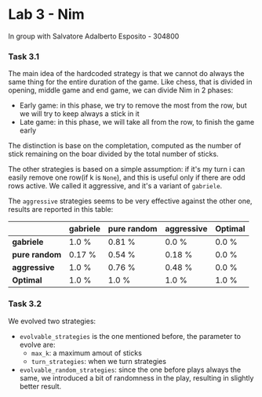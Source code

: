 # Lab 3 - Nim

In group with Salvatore Adalberto Esposito - 304800

### Task 3.1

The main idea of the hardcoded strategy is that we cannot do always the same thing for the entire duration of the game. Like chess, that is divided in opening, middle game and end game, we can divide Nim in 2 phases:

- Early game: in this phase, we try to remove the most from the row, but we will try to keep always a stick in it
- Late game: in this phase, we will take all from the row, to finish the game early

The distinction is base on the completation, computed as the number of stick remaining on the boar divided by the total number of sticks.

The other strategies is based on a simple assumption: if it's my turn i can easily remove one row(if k is `None`), and this is useful only if there are odd rows active. We called it aggressive, and it's a variant of `gabriele`.

The `aggressive` strategies seems to be very effective against the other one, results are reported in this table:

|                 | gabriele | pure random | aggressive | Optimal |
| --------------- | -------- | ----------- | ---------- | ------- |
| **gabriele**    | 1.0 %    | 0.81 %      | 0.0 %      | 0.0 %   |
| **pure random** | 0.17 %   | 0.54 %      | 0.18 %     | 0.0 %   |
| **aggressive**  | 1.0 %    | 0.76 %      | 0.48 %     | 0.0 %   |
| **Optimal**     | 1.0 %    | 1.0 %       | 1.0 %      | 1.0 %   |

### Task 3.2

We evolved two strategies:

- `evolvable_strategies` is the one mentioned before, the parameter to evolve are:
  - `max_k`: a maximum amout of sticks
  - `turn_strategies`: when we turn strategies
- `evolvable_random_strategies`: since the one before plays always the same, we introduced a bit of randomness in the play, resulting in slightly better result.
